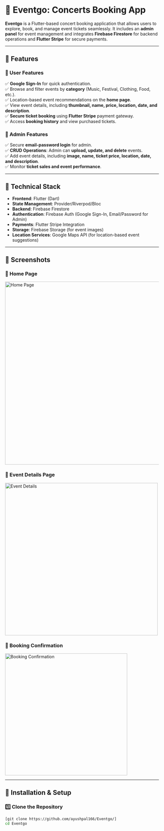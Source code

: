 # 🎫 Eventgo: Concerts Booking App  

**Eventgo** is a Flutter-based concert booking application that allows users to explore, book, and manage event tickets seamlessly. It includes an **admin panel** for event management and integrates **Firebase Firestore** for backend operations and **Flutter Stripe** for secure payments.  

---

## 🚀 Features  

### 🔹 User Features  
✅ **Google Sign-In** for quick authentication.  
✅ Browse and filter events by **category** (Music, Festival, Clothing, Food, etc.).  
✅ Location-based event recommendations on the **home page**.  
✅ View event details, including **thumbnail, name, price, location, date, and description**.  
✅ **Secure ticket booking** using **Flutter Stripe** payment gateway.  
✅ Access **booking history** and view purchased tickets.  

### 🔹 Admin Features  
✅ Secure **email-password login** for admin.  
✅ **CRUD Operations**: Admin can **upload, update, and delete** events.  
✅ Add event details, including **image, name, ticket price, location, date, and description**.  
✅ Monitor **ticket sales and event performance**.  

---

## 🔹 Technical Stack  
- **Frontend**: Flutter (Dart)  
- **State Management**: Provider/Riverpod/Bloc  
- **Backend**: Firebase Firestore  
- **Authentication**: Firebase Auth (Google Sign-In, Email/Password for Admin)  
- **Payments**: Flutter Stripe Integration  
- **Storage**: Firebase Storage (for event images)  
- **Location Services**: Google Maps API (for location-based event suggestions)  

---

## 📸 Screenshots  

### 🔹 Home Page  
<img src="https://github.com/user-attachments/assets/97b52d66-204e-4ffd-abf2-a0d921878c74
" alt="Home Page" width="600"/>  

### 🔹 Event Details Page  
<img src="screenshots/event_details.png" alt="Event Details" width="500"/>  

### 🔹 Booking Confirmation  
<img src="screenshots/booking_confirmation.png" alt="Booking Confirmation" width="400"/>  


---

## 🔧 Installation & Setup  

### 1️⃣ Clone the Repository  
```sh
[git clone https://github.com/ayushpal166/Eventgo/]
cd Eventgo





